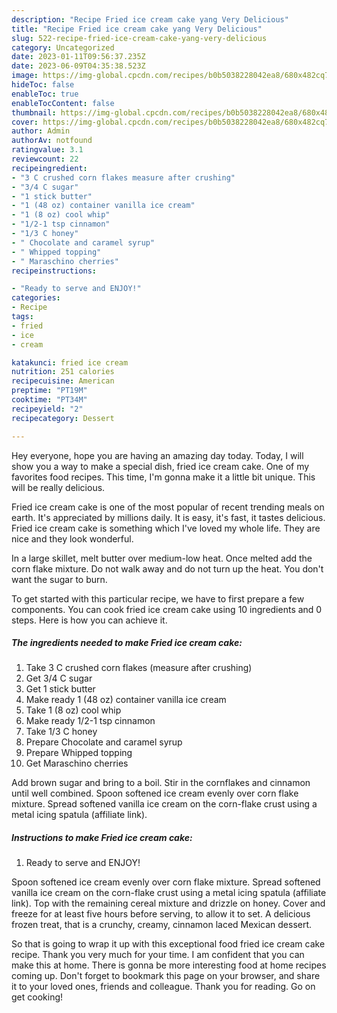 ```yaml
---
description: "Recipe Fried ice cream cake yang Very Delicious"
title: "Recipe Fried ice cream cake yang Very Delicious"
slug: 522-recipe-fried-ice-cream-cake-yang-very-delicious
category: Uncategorized
date: 2023-01-11T09:56:37.235Z
date: 2023-06-09T04:35:38.523Z
image: https://img-global.cpcdn.com/recipes/b0b5038228042ea8/680x482cq70/fried-ice-cream-cake-recipe-main-photo.jpg
hideToc: false
enableToc: true
enableTocContent: false
thumbnail: https://img-global.cpcdn.com/recipes/b0b5038228042ea8/680x482cq70/fried-ice-cream-cake-recipe-main-photo.jpg
cover: https://img-global.cpcdn.com/recipes/b0b5038228042ea8/680x482cq70/fried-ice-cream-cake-recipe-main-photo.jpg
author: Admin
authorAv: notfound
ratingvalue: 3.1
reviewcount: 22
recipeingredient:
- "3 C crushed corn flakes measure after crushing"
- "3/4 C sugar"
- "1 stick butter"
- "1 (48 oz) container vanilla ice cream"
- "1 (8 oz) cool whip"
- "1/2-1 tsp cinnamon"
- "1/3 C honey"
- " Chocolate and caramel syrup"
- " Whipped topping"
- " Maraschino cherries"
recipeinstructions:

- "Ready to serve and ENJOY!"
categories:
- Recipe
tags:
- fried
- ice
- cream

katakunci: fried ice cream 
nutrition: 251 calories
recipecuisine: American
preptime: "PT19M"
cooktime: "PT34M"
recipeyield: "2"
recipecategory: Dessert

---
```



Hey everyone, hope you are having an amazing day today. Today, I will show you a way to make a special dish, fried ice cream cake. One of my favorites food recipes. This time, I'm gonna make it a little bit unique. This will be really delicious.

Fried ice cream cake is one of the most popular of recent trending meals on earth. It's appreciated by millions daily. It is easy, it's fast, it tastes delicious. Fried ice cream cake is something which I've loved my whole life. They are nice and they look wonderful.

In a large skillet, melt butter over medium-low heat. Once melted add the corn flake mixture. Do not walk away and do not turn up the heat. You don&#39;t want the sugar to burn.


To get started with this particular recipe, we have to first prepare a few components. You can cook fried ice cream cake using 10 ingredients and 0 steps. Here is how you can achieve it.

<!--inarticleads1-->

##### The ingredients needed to make Fried ice cream cake:

1. Take 3 C crushed corn flakes (measure after crushing)
1. Get 3/4 C sugar
1. Get 1 stick butter
1. Make ready 1 (48 oz) container vanilla ice cream
1. Take 1 (8 oz) cool whip
1. Make ready 1/2-1 tsp cinnamon
1. Take 1/3 C honey
1. Prepare  Chocolate and caramel syrup
1. Prepare  Whipped topping
1. Get  Maraschino cherries


Add brown sugar and bring to a boil. Stir in the cornflakes and cinnamon until well combined. Spoon softened ice cream evenly over corn flake mixture. Spread softened vanilla ice cream on the corn-flake crust using a metal icing spatula (affiliate link). 

<!--inarticleads2-->

##### Instructions to make Fried ice cream cake:


1. Ready to serve and ENJOY!

Spoon softened ice cream evenly over corn flake mixture. Spread softened vanilla ice cream on the corn-flake crust using a metal icing spatula (affiliate link). Top with the remaining cereal mixture and drizzle on honey. Cover and freeze for at least five hours before serving, to allow it to set. A delicious frozen treat, that is a crunchy, creamy, cinnamon laced Mexican dessert. 

So that is going to wrap it up with this exceptional food fried ice cream cake recipe. Thank you very much for your time. I am confident that you can make this at home. There is gonna be more interesting food at home recipes coming up. Don't forget to bookmark this page on your browser, and share it to your loved ones, friends and colleague. Thank you for reading. Go on get cooking!
